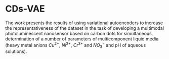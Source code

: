 # CDs-VAE 
The work presents the results of using variational autoencoders to increase the representativeness of the dataset in the task of developing a multimodal photoluminescent nanosensor based on carbon dots for simultaneous determination of a number of parameters of multicomponent liquid media (heavy metal anions $Cu^{2+}$, $Ni^{2+}$, $Cr^{3+}$ and $NO_3^-$ and pH of aqueous solutions).
